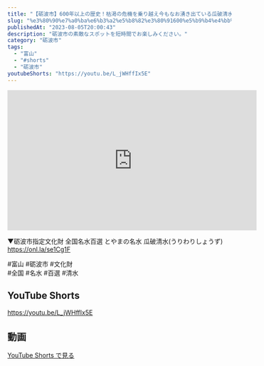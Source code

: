 ```yaml
---
title: "【砺波市】600年以上の歴史！枯渇の危機を乗り越え今もなお湧き出ている瓜破清水(うりわりしょうず) #shorts"
slug: "%e3%80%90%e7%a0%ba%e6%b3%a2%e5%b8%82%e3%80%91600%e5%b9%b4%e4%bb%a5%e4%b8%8a%e3%81%ae%e6%ad%b4%e5%8f%b2%ef%bc%81%e6%9e%af%e6%b8%87%e3%81%ae%e5%8d%b1%e6%a9%9f%e3%82%92%e4%b9%97%e3%82%8a%e8%b6%8a"
publishedAt: "2023-08-05T20:00:43"
description: "砺波市の素敵なスポットを短時間でお楽しみください。"
category: "砺波市"
tags: 
  - "富山"
  - "#shorts"
  - "砺波市"
youtubeShorts: "https://youtu.be/L_jWHffIx5E"
---
```


<iframe width="560" height="315" src="https://www.youtube.com/embed/uuM18ISlKxk" frameborder="0" allowfullscreen></iframe>

▼砺波市指定文化財 全国名水百選 とやまの名水 瓜破清水(うりわりしょうず)<br />
https://onl.la/se1Cg1F

#富山  #砺波市 #文化財<br />
#全国 #名水 #百選 #清水

## YouTube Shorts

https://youtu.be/L_jWHffIx5E

## 動画

[YouTube Shorts で見る](https://youtu.be/L_jWHffIx5E)

